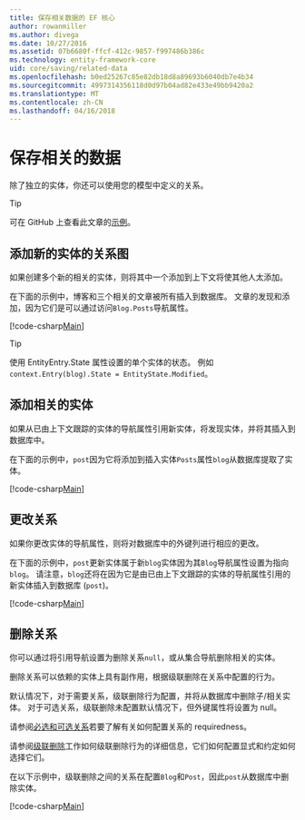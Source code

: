 ```yaml
---
title: 保存相关数据的 EF 核心
author: rowanmiller
ms.author: divega
ms.date: 10/27/2016
ms.assetid: 07b6680f-ffcf-412c-9857-f997486b386c
ms.technology: entity-framework-core
uid: core/saving/related-data
ms.openlocfilehash: b0ed25267c85e82db18d8a89693b6040db7e4b34
ms.sourcegitcommit: 4997314356118d0d97b04ad82e433e49bb9420a2
ms.translationtype: MT
ms.contentlocale: zh-CN
ms.lasthandoff: 04/16/2018
---
```

# <a name="saving-related-data"></a>保存相关的数据

除了独立的实体，你还可以使用您的模型中定义的关系。

> [!TIP]  
> 可在 GitHub 上查看此文章的[示例](https://github.com/aspnet/EntityFramework.Docs/tree/master/samples/core/Saving/Saving/RelatedData/)。

## <a name="adding-a-graph-of-new-entities"></a>添加新的实体的关系图

如果创建多个新的相关的实体，则将其中一个添加到上下文将使其他人太添加。

在下面的示例中，博客和三个相关的文章被所有插入到数据库。 文章的发现和添加，因为它们是可以通过访问`Blog.Posts`导航属性。

[!code-csharp[Main](../../../samples/core/Saving/Saving/RelatedData/Sample.cs#AddingGraphOfEntities)]

> [!TIP]  
> 使用 EntityEntry.State 属性设置的单个实体的状态。 例如 `context.Entry(blog).State = EntityState.Modified`。

## <a name="adding-a-related-entity"></a>添加相关的实体

如果从已由上下文跟踪的实体的导航属性引用新实体，将发现实体，并将其插入到数据库中。

在下面的示例中，`post`因为它将添加到插入实体`Posts`属性`blog`从数据库提取了实体。

[!code-csharp[Main](../../../samples/core/Saving/Saving/RelatedData/Sample.cs#AddingRelatedEntity)]

## <a name="changing-relationships"></a>更改关系

如果你更改实体的导航属性，则将对数据库中的外键列进行相应的更改。

在下面的示例中，`post`更新实体属于新`blog`实体因为其`Blog`导航属性设置为指向`blog`。 请注意，`blog`还将在因为它是由已由上下文跟踪的实体的导航属性引用的新实体插入到数据库 (`post`)。

[!code-csharp[Main](../../../samples/core/Saving/Saving/RelatedData/Sample.cs#ChangingRelationships)]

## <a name="removing-relationships"></a>删除关系

你可以通过将引用导航设置为删除关系`null`，或从集合导航删除相关的实体。

删除关系可以依赖的实体上具有副作用，根据级联删除在关系中配置的行为。

默认情况下，对于需要关系，级联删除行为配置，并将从数据库中删除子/相关实体。 对于可选关系，级联删除未配置默认情况下，但外键属性将设置为 null。

请参阅[必选和可选关系](../modeling/relationships.md#required-and-optional-relationships)若要了解有关如何配置关系的 requiredness。

请参阅[级联删除](cascade-delete.md)工作如何级联删除行为的详细信息，它们如何配置显式和约定如何选择它们。

在以下示例中，级联删除之间的关系在配置`Blog`和`Post`，因此`post`从数据库中删除实体。

[!code-csharp[Main](../../../samples/core/Saving/Saving/RelatedData/Sample.cs#RemovingRelationships)]
